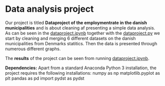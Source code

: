 # Data analysis project

Our project is titled **Dataproject of the employmentrate in the danish municipalities** and is about cleaning af presenting a simple data analysis.
As can be seen in the  [dataproject.ipynb](dataproject.ipynb) together with the [dataproject.py](dataproject.py) we start by cleaning and merging 6 different datasets on the danish municipalities from Denmarks statitics. Then the data is presented through numerous different graphs. 

The **results** of the project can be seen from running [dataproject.ipynb](dataproject.ipynb).

**Dependencies:** Apart from a standard Anaconda Python 3 installation, the project requires the following installations:
numpy as np
matplotlib.pyplot as plt
pandas as pd
import pydst as pydst


